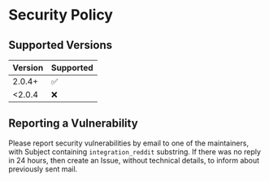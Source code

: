 <!--
  - SPDX-FileCopyrightText: 2020 Nextcloud GmbH and Nextcloud contributors
  - SPDX-License-Identifier: CC0-1.0
-->
# Security Policy

## Supported Versions


| Version | Supported          |
|---------|--------------------|
| 2.0.4+  | :white_check_mark: |
| <2.0.4  | :x:                |


## Reporting a Vulnerability

Please report security vulnerabilities by email to one of the maintainers, with Subject containing `integration_reddit` substring.
If there was no reply in 24 hours, then create an Issue, without technical details, to inform about previously sent mail.
